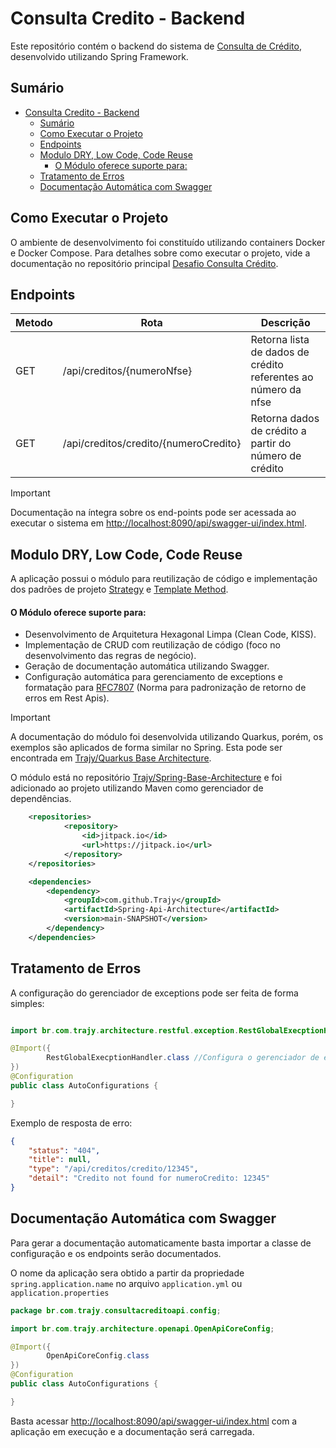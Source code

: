 # Consulta Credito - Backend

Este repositório contém o backend do sistema de [Consulta de Crédito](https://github.com/Trajy/Desafio-Consulta-Credito), desenvolvido utilizando Spring Framework.

## Sumário
- [Consulta Credito - Backend](#consulta-credito---backend)
  - [Sumário](#sumário)
  - [Como Executar o Projeto](#como-executar-o-projeto)
  - [Endpoints](#endpoints)
  - [Modulo DRY, Low Code, Code Reuse](#modulo-dry-low-code-code-reuse)
      - [O Módulo oferece suporte para:](#o-módulo-oferece-suporte-para)
  - [Tratamento de Erros](#tratamento-de-erros)
  - [Documentação Automática com Swagger](#documentação-automática-com-swagger)
  
## Como Executar o Projeto
O ambiente de desenvolvimento foi constituído utilizando containers Docker e Docker Compose. Para detalhes sobre como executar o projeto, vide a documentação no repositório principal [Desafio Consulta Crédito](https://github.com/Trajy/Desafio-Consulta-Credito).

## Endpoints

| Metodo | Rota | Descrição |
|--------|------|-----------|
| GET | /api/creditos/{numeroNfse} | Retorna lista de dados de crédito referentes ao número da nfse |
| GET | /api/creditos/credito/{numeroCredito} | Retorna dados de crédito a partir do número de crédito |

> [!IMPORTANT]
> Documentação na íntegra sobre os end-points pode ser acessada ao executar o sistema em [http://localhost:8090/api/swagger-ui/index.html](http://localhost:8090/api/swagger-ui/index.html).
>

## Modulo DRY, Low Code, Code Reuse
A aplicação possui o módulo para reutilização de código e implementação dos padrões de projeto [Strategy](https://refactoring.guru/design-patterns/strategy) e [Template Method](https://refactoring.guru/design-patterns/template-method).

#### O Módulo oferece suporte para:
- Desenvolvimento de Arquitetura Hexagonal Limpa (Clean Code, KISS).
- Implementação de CRUD com reutilização de código (foco no desenvolvimento das regras de negócio).
- Geração de documentação automática utilizando Swagger.
- Configuração automática para gerenciamento de exceptions e formatação para [RFC7807](https://datatracker.ietf.org/doc/html/rfc7807) (Norma para padronização de retorno de erros em Rest Apis).

> [!IMPORTANT]
> A documentação do módulo foi desenvolvida utilizando Quarkus, porém, os exemplos são aplicados de forma similar no Spring. Esta pode ser encontrada em [Trajy/Quarkus Base Architecture](https://github.com/Trajy/Quarkus-Base-Architecture?tab=readme-ov-file#quarkus-base-architecture).

O módulo está no repositório [Trajy/Spring-Base-Architecture](https://github.com/Trajy/Spring-Api-Architecture) e foi adicionado ao projeto utilizando Maven como gerenciador de dependências.

```xml
    <repositories>
            <repository>
                <id>jitpack.io</id>
                <url>https://jitpack.io</url>
            </repository>
    </repositories>

    <dependencies>
        <dependency>
            <groupId>com.github.Trajy</groupId>
            <artifactId>Spring-Api-Architecture</artifactId>
            <version>main-SNAPSHOT</version>
        </dependency>
    </dependencies>
```


## Tratamento de Erros
A configuração do gerenciador de exceptions pode ser feita de forma simples:

```Java

import br.com.trajy.architecture.restful.exception.RestGlobalExecptionHandler;

@Import({
        RestGlobalExecptionHandler.class //Configura o gerenciador de exceptions
})
@Configuration
public class AutoConfigurations {

}
```

Exemplo de resposta de erro:

```json
{
    "status": "404",
    "title": null,
    "type": "/api/creditos/credito/12345",
    "detail": "Credito not found for numeroCredito: 12345"
}
```

## Documentação Automática com Swagger

Para gerar a documentação automaticamente basta importar a classe de configuração e os endpoints serão documentados.

O nome da aplicação sera obtido a partir da propriedade `spring.application.name` no arquivo `application.yml` ou `application.properties`

```java
package br.com.trajy.consultacreditoapi.config;

import br.com.trajy.architecture.openapi.OpenApiCoreConfig;

@Import({
        OpenApiCoreConfig.class
})
@Configuration
public class AutoConfigurations {

}
```
Basta acessar [http://localhost:8090/api/swagger-ui/index.html](http://localhost:8090/api/swagger-ui/index.html) com a aplicação em execução e a documentação será carregada.

